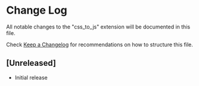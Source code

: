 # Change Log

All notable changes to the "css_to_js" extension will be documented in this file.

Check [Keep a Changelog](http://keepachangelog.com/) for recommendations on how to structure this file.

## [Unreleased]

- Initial release